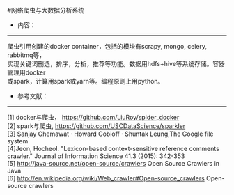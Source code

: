 #网络爬虫与大数据分析系统
* 内容：
***
爬虫引用创建的docker  container，包括的模块有scrapy, mongo, celery, rabbitmq等，<br>
实现关键词删选，排序，分析，推荐等功能。数据用hdfs+hive等系统存储。容器管理用docker<br>
或spark，计算用spark或yarn等。编程原则上用python。

* 参考文献：
***
[1]  docker与爬虫， https://github.com/LiuRoy/spider_docker<br>
[2]  spark与爬虫, https://github.com/USCDataScience/sparkler<br>
[3]  Sanjay Ghemawat · Howard Gobioff · Shuntak Leung,The Google file system<br>
[4]Jeon, Hocheol. "Lexicon-based context-sensitive reference comments crawler." Journal of Information Science 41.3 (2015): 342-353<br>
[5] http://java-source.net/open-source/crawlers Open Source Crawlers in Java<br>
[6] http://en.wikipedia.org/wiki/Web_crawler#Open-source_crawlers Open-source crawlers<br>
